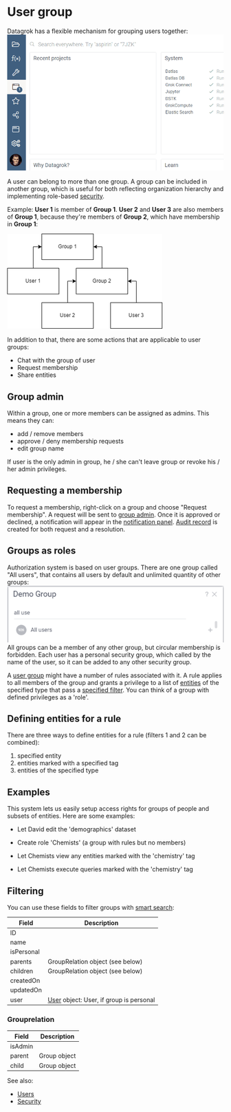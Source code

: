 <!-- TITLE: User group -->
<!-- SUBTITLE: -->

# User group

Datagrok has a flexible mechanism for grouping users together:
![Group members and memberships](./groups.gif "Group members and memberships")

A user can belong to more than one group. A group can be
included in another group, which is useful for both reflecting organization hierarchy and implementing
role-based [security](security.md). 

Example: **User 1** is member of **Group 1**. **User 2** and **User 3** are also members of **Group 1**, because they're members of **Group 2**, which have membership in **Group 1**:

![Group members and memberships](groups.png)

In addition to that, there are some actions that are applicable to user groups:

* Chat with the group of user
* Request membership
* Share entities

## Group admin

Within a group, one or more members can be assigned as admins. This means they can:
* add / remove members
* approve / deny membership requests
* edit group name

If user is the only admin in group, he / she can't leave group or revoke his / her admin privileges.

## Requesting a membership

To request a membership, right-click on a group and choose "Request membership". A request will be sent to [group admin](group.md#group-admin). Once it is approved or declined, a notification will appear in the
[notification panel](user.md#profile). [Audit record](audit.md) is created for both request and a resolution.

## Groups as roles

Authorization system is based on user groups. There are one group called "All users", that contains all users by
default and unlimited quantity of other groups:
![group all users](group-all-users.png)
All groups can be a member of any other group, but circular membership
is forbidden. Each user has a personal security group, which called by the name of the user, so it can be added to any other
security group.


A [user group](group.md) might have a number of rules associated with it. A rule applies to all members of the group and
grants a privilege to a list of [entities](../overview/objects.md) of the specified type that pass a
[specified filter](#defining-entities-for-a-rule.md). You can think of a group with defined privileges as a 'role'.

## Defining entities for a rule

There are three ways to define entities for a rule (filters 1 and 2 can be combined):

1. specified entity
2. entities marked with a specified tag
3. entities of the specified type

## Examples

This system lets us easily setup access rights for groups of people and subsets of entities. Here are some examples:

* Let David edit the 'demographics' dataset
* Create role 'Chemists' (a group with rules but no members)

* Let Chemists view any entities marked with the 'chemistry' tag
* Let Chemists execute queries marked with the 'chemistry' tag

## Filtering

You can use these fields to filter groups with [smart search](../overview/smart-search.md):

| Field       | Description                                        |
|-------------|----------------------------------------------------|
| ID          |                                                    |
| name        |                                                    |
| isPersonal  |                                                    |
| parents     | GroupRelation object (see below)                   |
| children    | GroupRelation object (see below)                   |
| createdOn   |                                                    |
| updatedOn   |                                                    |
| user        | [User](user.md) object: User, if group is personal |

### Grouprelation

| Field       | Description                                        |
|-------------|----------------------------------------------------|
| isAdmin     |                                                    |
| parent      | Group object                                       |
| child       | Group object                                       |

See also:

* [Users](user.md)
* [Security](security.md)
